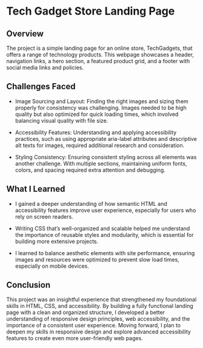 # Tech Gadget Store Landing Page

## Overview

The project is a simple landing page for an online store, TechGadgets, that offers a range of technology products. 
This webpage showcases a header, navigation links, a hero section, a featured product grid, and a footer with social 
media links and policies.

## Challenges Faced

- Image Sourcing and Layout: Finding the right images and sizing them properly for consistency was challenging. 
Images needed to be high quality but also optimized for quick loading times, which involved balancing visual quality 
with file size.

- Accessibility Features: Understanding and applying accessibility practices, such as using appropriate aria-label 
attributes and descriptive alt texts for images, required additional research and consideration.

- Styling Consistency: Ensuring consistent styling across all elements was another challenge. With multiple 
sections, maintaining uniform fonts, colors, and spacing required extra attention and debugging.

## What I Learned

- I gained a deeper understanding of how semantic HTML and accessibility features improve user experience, 
especially for users who rely on screen readers.

- Writing CSS that’s well-organized and scalable helped me understand the importance of reusable styles and 
modularity, which is essential for building more extensive projects.

- I learned to balance aesthetic elements with site performance, ensuring images and resources were optimized to 
prevent slow load times, especially on mobile devices.

## Conclusion

This project was an insightful experience that strengthened my foundational skills in HTML, CSS, and accessibility. 
By building a fully functional landing page with a clean and organized structure, I developed a better understanding 
of responsive design principles, web accessibility, and the importance of a consistent user experience. Moving 
forward, I plan to deepen my skills in responsive design and explore advanced accessibility features to create even 
more user-friendly web pages.